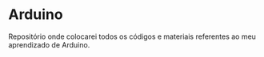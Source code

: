 # Arduino
 Repositório onde colocarei todos os códigos e materiais referentes ao meu aprendizado de Arduino.
